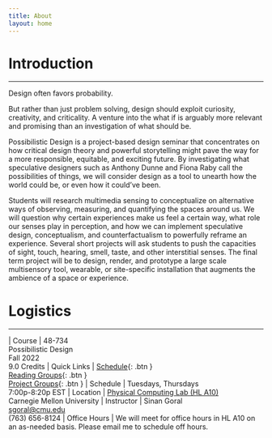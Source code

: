 ```yaml
---
title: About
layout: home
---
```


# Introduction

---

Design often favors probability.

But rather than just problem solving, design should exploit curiosity, creativity, and criticality. A venture into the what if is arguably more relevant and promising than an investigation of what should be.

Possibilistic Design is a project-based design seminar that concentrates on how critical design theory and powerful storytelling might pave the way for a more responsible, equitable, and exciting future. By investigating what speculative designers such as Anthony Dunne and Fiona Raby call the possibilities of things, we will consider design as a tool to unearth how the world could be, or even how it could’ve been.

Students will research multimedia sensing to conceptualize on alternative ways of observing, measuring, and quantifying the spaces around us. We will question why certain experiences make us feel a certain way, what role our senses play in perception, and how we can implement speculative design, conceptualism, and counterfactualism to powerfully reframe an experience. Several short projects will ask students to push the capacities of sight, touch, hearing, smell, taste, and other interstitial senses. The final term project will be to design, render, and prototype a large scale multisensory tool, wearable, or site-specific installation that augments the ambience of a space or experience.

# Logistics

---

| Course                   | 48-734<br> Possibilistic Design<br> Fall 2022<br> 9.0 Credits
| Quick Links              | <span class="fs-3">[Schedule](http://example.com/){: .btn }</span><br> <span class="fs-3">[Reading Groups](http://example.com/){: .btn }</span><br> <span class="fs-3">[Project Groups](http://example.com/){: .btn }</span>
| Schedule                 | Tuesdays, Thursdays<br> 7:00p-8:20p EST
| Location                 | [Physical Computing Lab (HL A10)](https://goo.gl/maps/w7RohwDqXdxzamZN8)<br> Carnegie Mellon University
| Instructor               | Sinan Goral<br> sgoral@cmu.edu<br> (763) 656-8124
| Office Hours             | We will meet for office hours in HL A10 on an as-needed basis. Please email me to schedule off hours.
